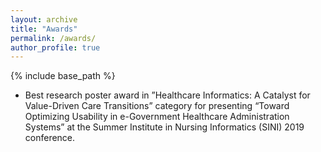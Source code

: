 ```yaml
---
layout: archive
title: "Awards"
permalink: /awards/
author_profile: true
---
```


{% include base_path %}

* Best research poster award in ”Healthcare Informatics: A Catalyst for Value-Driven Care Transitions” category
for presenting “Toward Optimizing Usability in e-Government Healthcare Administration Systems” at the Summer Institute in Nursing Informatics (SINI) 2019 conference.
